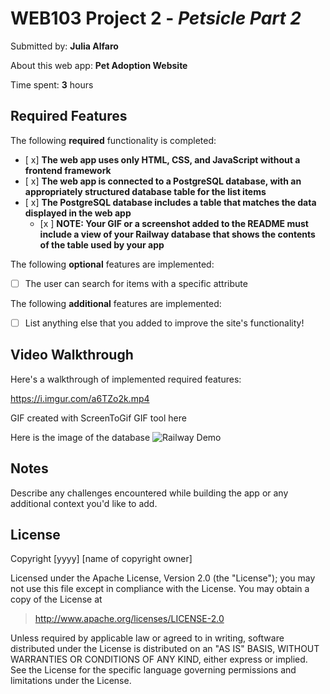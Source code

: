 # WEB103 Project 2 - *Petsicle Part 2*

Submitted by: **Julia Alfaro**

About this web app: **Pet Adoption Website**

Time spent: **3** hours

## Required Features

The following **required** functionality is completed:

<!-- Make sure to check off completed functionality below -->
- [ x] **The web app uses only HTML, CSS, and JavaScript without a frontend framework**
- [ x] **The web app is connected to a PostgreSQL database, with an appropriately structured database table for the list items**
- [ x] **The PostgreSQL database includes a table that matches the data displayed in the web app**
  - [x ] **NOTE: Your GIF or a screenshot added to the README must include a view of your Railway database that shows the contents of the table used by your app**

The following **optional** features are implemented:

- [ ] The user can search for items with a specific attribute

The following **additional** features are implemented:

- [ ] List anything else that you added to improve the site's functionality!

## Video Walkthrough

Here's a walkthrough of implemented required features:

https://i.imgur.com/a6TZo2k.mp4


<!-- Replace this with whatever GIF tool you used! -->
GIF created with ScreenToGif GIF tool here
<!-- Recommended tools:
[Kap](https://getkap.co/) for macOS
[ScreenToGif](https://www.screentogif.com/) for Windows
[peek](https://github.com/phw/peek) for Linux. -->


Here is the image of the database
<img src='https://i.imgur.com/xMVWTBW.png
' title='Railway demo' width='' alt='Railway Demo' />

## Notes

Describe any challenges encountered while building the app or any additional context you'd like to add.

## License

Copyright [yyyy] [name of copyright owner]

Licensed under the Apache License, Version 2.0 (the "License"); you may not use this file except in compliance with the License. You may obtain a copy of the License at

> http://www.apache.org/licenses/LICENSE-2.0

Unless required by applicable law or agreed to in writing, software distributed under the License is distributed on an "AS IS" BASIS, WITHOUT WARRANTIES OR CONDITIONS OF ANY KIND, either express or implied. See the License for the specific language governing permissions and limitations under the License.

